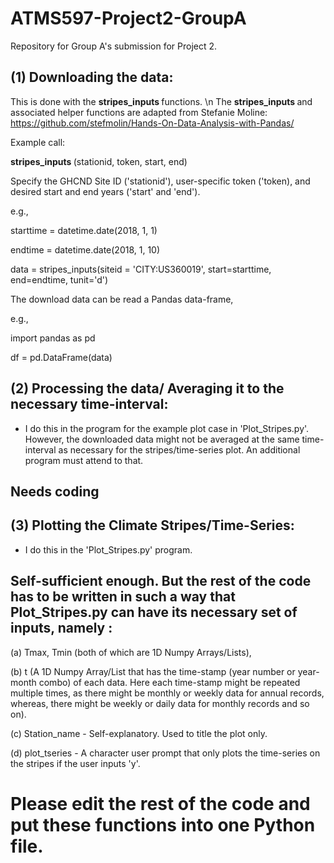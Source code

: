 # ATMS597-Project2-GroupA
Repository for Group A's submission for Project 2.

## (1) Downloading the data:

This is done with the <b> stripes_inputs </b> functions. \n
The <b> stripes_inputs </b> and associated helper functions are adapted from Stefanie Moline: https://github.com/stefmolin/Hands-On-Data-Analysis-with-Pandas/

Example call:

<b> stripes_inputs </b>(stationid, token, start, end) 

Specify the GHCND Site ID ('stationid'), user-specific token ('token), and desired start and end years ('start' and 'end').
   
   e.g., 
   
   starttime = datetime.date(2018, 1, 1)
   
   endtime = datetime.date(2018, 1, 10)
   
   data = stripes_inputs(siteid = 'CITY:US360019', start=starttime, end=endtime, tunit='d')
   
   The download data can be read a Pandas data-frame,
   
   e.g.,
   
   import pandas as pd
   
   df = pd.DataFrame(data)
   
## (2) Processing the data/ Averaging it to the necessary time-interval:
   - I do this in the program for the example plot case in 'Plot_Stripes.py'. However, the downloaded data might not be averaged at the same time-interval as necessary for the stripes/time-series plot. An additional program must attend to that.
   
   ## Needs coding
   
## (3) Plotting the Climate Stripes/Time-Series:

   - I do this in the 'Plot_Stripes.py' program. 
   
   ## Self-sufficient enough. But the rest of the code has to be written in such a way that Plot_Stripes.py can have its necessary set of inputs, namely :
   
   (a) Tmax, Tmin (both of which are 1D Numpy Arrays/Lists), 
   
   (b) t (A 1D Numpy Array/List that has the time-stamp (year number or year-month combo) of each data. Here each time-stamp might be repeated multiple times, as there might be monthly or weekly data for annual records, whereas, there might be weekly or daily data for monthly records and so on).
   
   (c) Station_name - Self-explanatory. Used to title the plot only.
   
   (d) plot_tseries - A character user prompt that only plots the time-series on the stripes if the user inputs 'y'.
   
# Please edit the rest of the code and put these functions into one Python file.


